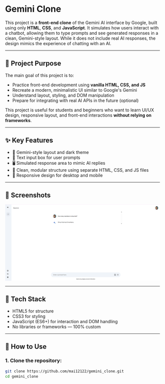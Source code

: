# Gemini Clone

This project is a **front-end clone** of the Gemini AI interface by Google, built using only **HTML**, **CSS**, and **JavaScript**. It simulates how users interact with a chatbot, allowing them to type prompts and see generated responses in a clean, Gemini-style layout. While it does not include real AI responses, the design mimics the experience of chatting with an AI.

---

## 🎯 Project Purpose

The main goal of this project is to:

- Practice front-end development using **vanilla HTML, CSS, and JS**
- Recreate a modern, minimalistic UI similar to Google's Gemini
- Understand layout, styling, and DOM manipulation
- Prepare for integrating with real AI APIs in the future (optional)

This project is useful for students and beginners who want to learn UI/UX design, responsive layout, and front-end interactions **without relying on frameworks**.

---

## ✨ Key Features

- 🧠 Gemini-style layout and dark theme  
- 📩 Text input box for user prompts  
- 🖥️ Simulated response area to mimic AI replies  
- 🧱 Clean, modular structure using separate HTML, CSS, and JS files  
- 📱 Responsive design for desktop and mobile

---

## 📸 Screenshots

>
![alt text](image.png)

---

## 🔧 Tech Stack

- HTML5 for structure  
- CSS3 for styling  
- JavaScript (ES6+) for interaction and DOM handling  
- No libraries or frameworks — 100% custom

---

## 🚀 How to Use

### 1. Clone the repository:

```bash
git clone https://github.com/mai12122/gemini_clone.git
cd gemini_clone





